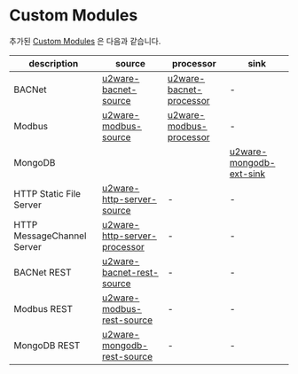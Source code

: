 # Custom Modules

추가된 [Custom Modules](http://docs.spring.io/spring-xd/docs/1.2.1.RELEASE/reference/html/#modules) 은 다음과 같습니다.

|description|source|processor|sink|
|--------------------------|------|---------|----|
|BACNet                    |[u2ware-bacnet-source](spring-xd-u2ware-bacnet-source/)|[u2ware-bacnet-processor](spring-xd-u2ware-bacnet-processor/)|-|
|Modbus                    |[u2ware-modbus-source](spring-xd-u2ware-modbus-source/)|[u2ware-modbus-processor](spring-xd-u2ware-modbus-processor)|-|
|MongoDB                   | | |[u2ware-mongodb-ext-sink](spring-xd-u2ware-mongodb-ext-sink/)|
|HTTP Static File Server   |[u2ware-http-server-source](spring-xd-u2ware-http-server-source/)|-|-|
|HTTP MessageChannel Server|[u2ware-http-server-processor](spring-xd-u2ware-http-server-processor/)|-|-|
|BACNet REST               |[u2ware-bacnet-rest-source](spring-xd-u2ware-bacnet-rest-source/)|-|-|
|Modbus REST               |[u2ware-modbus-rest-source](spring-xd-u2ware-modbus-rest-source/)|-|-|
|MongoDB REST              |[u2ware-mongodb-rest-source](spring-xd-u2ware-mongodb-rest-source/)|-|-|




